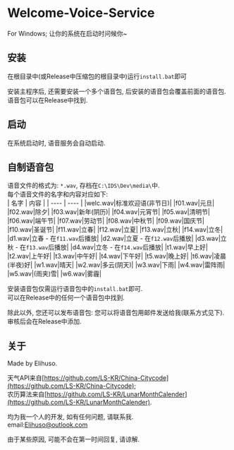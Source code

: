 
# Welcome-Voice-Service
For Windows; 让你的系统在启动时问候你~

## 安装
在根目录中(或Release中压缩包的根目录中)运行`install.bat`即可  

安装主程序后, 还需要安装一个多个语音包, 后安装的语音包会覆盖前面的语音包.  
语音包可以在Release中找到.  

## 启动
在系统启动时, 语音服务会自动启动.  

## 自制语音包
语音文件的格式为: `*.wav`, 存档在`C:\IDS\Dev\media\`中.  
每个语音文件的名字和内容对应如下:  
| 名字 | 内容 |
| ---- | ---- |
|welc.wav|标准欢迎语(非节日)|
|f01.wav|元旦|
|f02.wav|除夕|
|f03.wav|新年(阴历)|
|f04.wav|元宵节|
|f05.wav|清明节|
|f06.wav|端午节|
|f07.wav|劳动节|
|f08.wav|中秋节|
|f09.wav|国庆节|
|f10.wav|圣诞节|
|f11.wav|立春|
|f12.wav|立夏|
|f13.wav|立秋|
|f14.wav|立冬|
|d1.wav|立春 - 在`f11.wav`后播放|
|d2.wav|立夏 - 在`f12.wav`后播放|
|d3.wav|立秋 - 在`f13.wav`后播放|
|d4.wav|立冬 - 在`f14.wav`后播放|
|t1.wav|早上好|
|t2.wav|上午好|
|t3.wav|中午好|
|t4.wav|下午好|
|t5.wav|晚上好|
|t6.wav|凌晨(半夜)好|
|w1.wav|晴天|
|w2.wav|多云(阴天)|
|w3.wav|下雨|
|w4.wav|雷阵雨|
|w5.wav|(雨夹)雪|
|w6.wav|雾霾|

安装语音包仅需运行语音包中的`install.bat`即可.  
可以在Release中的任何一个语音包中找到.  

除此以外, 您还可以发布语音包: 您可以将语音包用邮件发送给我(联系方式见下).审核后会在Release中添加.  

## 关于
Made by Elihuso.  

天气API来自[https://github.com/LS-KR/China-Citycode](https://github.com/LS-KR/China-Citycode);  
农历算法来自[https://github.com/LS-KR/LunarMonthCalender](https://github.com/LS-KR/LunarMonthCalender).  

均为我一个人的开发, 如有任何问题, 请联系我.  
email:[Elihuso@outlook.com](mailto:Elihuso@outlook.com)

由于某些原因, 可能不会在第一时间回复, 请谅解.
